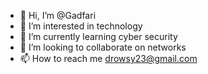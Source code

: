 - 👋 Hi, I’m @Gadfari
- 👀 I’m interested in technology
- 🌱 I’m currently learning cyber security
- 💞️ I’m looking to collaborate on networks
- 📫 How to reach me drowsy23@gmail.com

<!---
Gadfari/Gadfari is a ✨ special ✨ repository because its `README.md` (this file) appears on your GitHub profile.
You can click the Preview link to take a look at your changes.
--->
